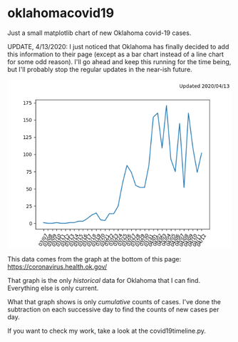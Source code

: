 # oklahomacovid19
Just a small matplotlib chart of new Oklahoma covid-19 cases.

UPDATE, 4/13/2020:  I just noticed that Oklahoma has finally decided to add this information to their page (except as a bar chart instead of a line chart for some odd reason).  I'll go ahead and keep this running for the time being, but I'll probably stop the regular updates in the near-ish future.

![New Cases of Covid-19 in Oklahoma](/covid19oklahoma.png)


This data comes from the graph at the bottom of this page: https://coronavirus.health.ok.gov/

That graph is the only *historical* data for Oklahoma that I can find.
Everything else is only current.

What that graph shows is only *cumulative* counts of cases.  I've done the
subtraction on each successive day to find the counts of new cases per day.

If you want to check my work, take a look at the covid19timeline.py.
